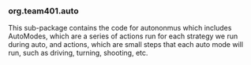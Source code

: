 ### org.team401.auto

This sub-package contains the code for autononmus which includes AutoModes, which are a series of actions run for each strategy we run during auto, and actions, which are small steps that each auto mode will run, such as driving, turning, shooting, etc.
